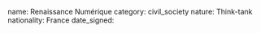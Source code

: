 name: Renaissance Numérique
category: civil_society
nature:  Think-tank
nationality: France
date_signed:
    